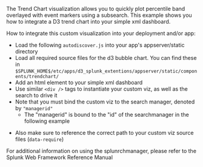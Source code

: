 The Trend Chart visualization allows you to quickly plot percentile band
overlayed with event markers using a subsearch. This example shows you how to
integrate a D3 trend chart into your simple xml dashboard.

How to integrate this custom visualization into your deployment and/or
app:

+ Load the following `autodiscover.js` into your app's appserver/static
  directory
+ Load all required source files for the d3 bubble chart. You can find these in
  `$SPLUNK_HOME$/etc/apps/d3_splunk_extentions/appserver/static/components/trendchart/`
+ Add an html element to your simple xml dashboard
+ Use similar `<div />` tags to instantiate your custom viz, as well as the
  search to drive it
+ Note that you must bind the custom viz to the search manager, denoted by
  `"managerid"`
    -   The "managerid" is bound to the "id" of the searchmanager in the
        following example
- Also make sure to reference the correct path to your custom viz source
    files (`data-require`)

For additional information on using the splunrchmanager, please
refer to the Splunk Web Framework Reference Manual
